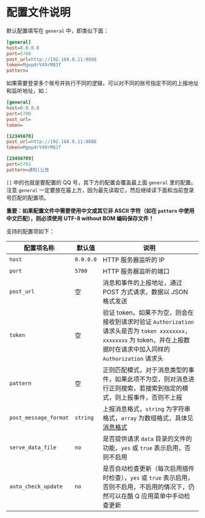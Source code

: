 # 配置文件说明

默认配置填写在 `general` 中，即类似下面：

```ini
[general]
host=0.0.0.0
port=5700
post_url=http://192.168.0.11:8888
token=Mgep4rV49rM8Jf
pattern=
```

如果需要登录多个账号并执行不同的逻辑，可以对不同的账号指定不同的上报地址和监听地址，如：

```ini
[general]
host=0.0.0.0
port=5700
post_url=
token=

[12345678]
post_url=http://192.168.0.11:8888
token=Mgep4rV49rM8Jf

[23456789]
port=5701
pattern=通知|公告
```

`[]` 中的也就是要配置的 QQ 号，其下方的配置会覆盖最上面 `general` 里的配置。注意 `general` 一定要放在最上方，因为最先读取它，然后继续读下面和当前登录号匹配的配置项。

**重要：如果配置文件中需要使用中文或其它非 ASCII 字符（如在 `pattern` 中使用中文匹配），则必须使用 UTF-8 without BOM 编码保存文件！**

支持的配置项如下：

| 配置项名称 | 默认值 | 说明 |
| -------- | ------ | --- |
| `host` | `0.0.0.0` | HTTP 服务器监听的 IP |
| `port` | `5700` | HTTP 服务器监听的端口 |
| `post_url` | 空 | 消息和事件的上报地址，通过 POST 方式请求，数据以 JSON 格式发送 |
| `token` | 空 | 验证 token，如果不为空，则会在接收到请求时验证 `Authorization` 请求头是否为 `token xxxxxxxx`，`xxxxxxxx` 为 token，并在上报数据时在请求中加入同样的 `Authorization` 请求头 |
| `pattern` | 空 | 正则匹配模式，对于消息类型的事件，如果此项不为空，则对消息进行正则搜索，若搜索到指定的模式，则上报事件，否则不上报 |
| `post_message_format` | `string` | 上报消息格式，`string` 为字符串格式，`array` 为数组格式，具体见 [消息格式](https://richardchien.github.io/coolq-http-api/#/Message) |
| `serve_data_file` | `no` | 是否提供请求 `data` 目录的文件的功能，`yes` 或 `true` 表示启用，否则不启用 |
| `auto_check_update` | `no` | 是否自动检查更新（每次启用插件时检查），`yes` 或 `true` 表示启用，否则不启用，不启用的情况下，仍然可以在酷 Q 应用菜单中手动检查更新 |

